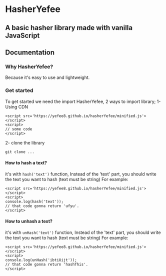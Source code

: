 # HasherYefee
## A basic hasher library made with vanilla JavaScript

## Documentation

### Why HasherYefee?
Because it's easy to use and lightweight.

### Get started
To get started we need the import HasherYefee, 2 ways to import library;
1- Using CDN
```
<script src='https://yefee8.github.io/hasherYefee/minified.js'></script>
<script>
// some code
</script>
```

2- clone the library

```
git clone ...
```

#### How to hash a text?
it's with ```hash('text')``` function, Instead of the 'text' part, you should write the text you want to hash (text must be string)
For example:
```
<script src='https://yefee8.github.io/hasherYefee/minified.js'></script>
<script>
console.log(hash('text'));
// that code gonna return 'ufyu'.
</script>
```

#### How to unhash a text?
it's with ```unHash('text')``` function, Instead of the 'text' part, you should write the text you want to hash (text must be string)
For example:
```
<script src='https://yefee8.github.io/hasherYefee/minified.js'></script>
<script>
console.log(unHash('ibtiUijt'));
// that code gonna return 'hashThis'.
</script>
```
